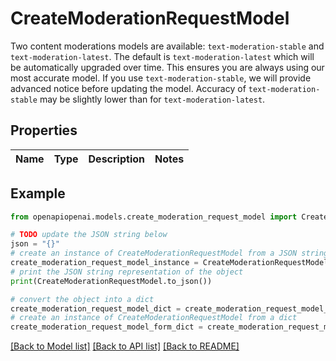 # CreateModerationRequestModel

Two content moderations models are available: `text-moderation-stable` and `text-moderation-latest`.  The default is `text-moderation-latest` which will be automatically upgraded over time. This ensures you are always using our most accurate model. If you use `text-moderation-stable`, we will provide advanced notice before updating the model. Accuracy of `text-moderation-stable` may be slightly lower than for `text-moderation-latest`. 

## Properties

Name | Type | Description | Notes
------------ | ------------- | ------------- | -------------

## Example

```python
from openapiopenai.models.create_moderation_request_model import CreateModerationRequestModel

# TODO update the JSON string below
json = "{}"
# create an instance of CreateModerationRequestModel from a JSON string
create_moderation_request_model_instance = CreateModerationRequestModel.from_json(json)
# print the JSON string representation of the object
print(CreateModerationRequestModel.to_json())

# convert the object into a dict
create_moderation_request_model_dict = create_moderation_request_model_instance.to_dict()
# create an instance of CreateModerationRequestModel from a dict
create_moderation_request_model_form_dict = create_moderation_request_model.from_dict(create_moderation_request_model_dict)
```
[[Back to Model list]](../README.md#documentation-for-models) [[Back to API list]](../README.md#documentation-for-api-endpoints) [[Back to README]](../README.md)


